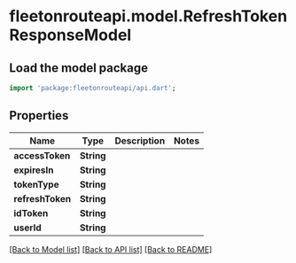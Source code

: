 # fleetonrouteapi.model.RefreshTokenResponseModel

## Load the model package
```dart
import 'package:fleetonrouteapi/api.dart';
```

## Properties
Name | Type | Description | Notes
------------ | ------------- | ------------- | -------------
**accessToken** | **String** |  | 
**expiresIn** | **String** |  | 
**tokenType** | **String** |  | 
**refreshToken** | **String** |  | 
**idToken** | **String** |  | 
**userId** | **String** |  | 

[[Back to Model list]](../README.md#documentation-for-models) [[Back to API list]](../README.md#documentation-for-api-endpoints) [[Back to README]](../README.md)


